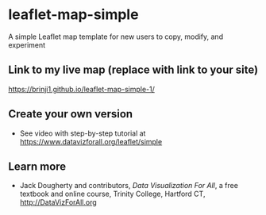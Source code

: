 # leaflet-map-simple
A simple Leaflet map template for new users to copy, modify, and experiment

## Link to my live map (replace with link to your site)

https://brinji1.github.io/leaflet-map-simple-1/

## Create your own version
- See video with step-by-step tutorial at https://www.datavizforall.org/leaflet/simple

## Learn more
- Jack Dougherty and contributors, *Data Visualization For All*, a free textbook and online course, Trinity College, Hartford CT, http://DataVizForAll.org
